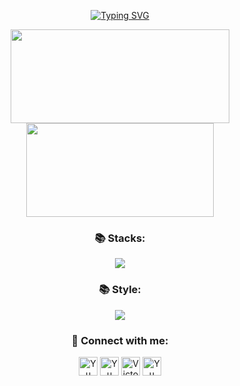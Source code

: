 <div align="center">

[![Typing SVG](https://readme-typing-svg.demolab.com?font=Fira+Code&weight=700&duration=2000&pause=5000&color=F7F7F7&center=true&vCenter=true&random=false&width=435&lines=Olá+me+chamo+Victor+Gustavo+%F0%9F%91%8B)](https://git.io/typing-svg)

<img width="350" height="150" src="https://github-readme-stats.vercel.app/api?username=victorgustavodev&show_icons=true&hide_border=true&theme=dark" />
<img width="300" height="150"  src="https://github-readme-stats.vercel.app/api/top-langs/?username=victorgustavodev&layout=compact&langs_count=7&theme=dark"/>
<h3 >📚 Stacks: </h3>
<img src="https://skillicons.dev/icons?i=js,typescript,react"/>
<h3 >📚 Style: </h3>
<img src="https://skillicons.dev/icons?i=css,mui,tailwind,sass"/>

<h3 align ="">💬 Connect with me:</h3>
<a href="https://www.linkedin.com/in/victorgs-dev/"><img  src="https://raw.githubusercontent.com/yushi1007/yushi1007/main/images/linkedin.svg" alt="Yu Shi | LinkedIn" width="30px"/></a>
<a href="https://www.instagram.com/victorgs03/"><img  src="https://raw.githubusercontent.com/yushi1007/yushi1007/main/images/instagram.svg" alt="Yu Shi | Instagram" width="30px"/></a>
<a href="https://api.whatsapp.com/send/?phone=5581996512724&text=+Ol%C3%A1%2C+Tudo+bem%3F&type=phone_number&app_absent=0"><img  src="https://www.svgrepo.com/show/176768/whatsapp-social-media.svg" alt="Victor | Whatsapp" width="30px"/></a>
<a href="mailto:victorgustavodev@gmail.com"><img  src="https://www.svgrepo.com/show/349379/gmail-old.svg" alt="Yu Shi | LinkedIn" width="30px"/></a>

</div>
<!--https://skillicons.dev/icons?i=mysql, react

